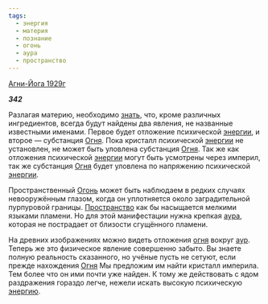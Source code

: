 ```yaml
---
tags:
  - энергия
  - материя
  - познание
  - огонь
  - аура
  - пространство
---
```

[Агни-Йога 1929г](https://127.0.0.1:4002/agni/1929)

___342___

Разлагая материю, необходимо [знать](../../../tags/#познание), что, кроме различных ингредиентов, всегда будут найдены два явления, не названные известными именами. Первое будет отложение психической [энергии](../../../tags/#энергия), и второе — субстанция [Огня](../../../tags/#огонь). Пока кристалл психической [энергии](../../../tags/#энергия) не установлен, не может быть уловлена субстанция [Огня](../../../tags/#огонь). Так же как отложения психической [энергии](../../../tags/#энергия) могут быть усмотрены через империл, так же субстанция [Огня](../../../tags/#огонь) будет уловлена по напряжению психической [энергии](../../../tags/#энергия).   

Пространственный [Огонь](../../../tags/#огонь) может быть наблюдаем в редких случаях невооружённым глазом, когда он уплотняется около заградительной пурпуровой границы. [Пространство](../../../tags/#пространство) как бы насыщается мелкими языками пламени. Но для этой манифестации нужна крепкая [аура](../../../tags/#аура), которая не пострадает от близости сгущённого пламени.   

На древних изображениях можно видеть отложения [огня](../../../tags/#огонь) вокруг [аур](../../../tags/#аура). Теперь же это физическое явление совершенно забыто. Вы знаете полную реальность сказанного, но учёные пусть не сетуют, если прежде нахождения [Огня](../../../tags/#огонь) Мы предложим им найти кристалл империла. Тем более что он ими почти уже найден. К тому же действовать с ядом раздражения гораздо легче, нежели искать высокую психическую [энергию](../../../tags/#энергия).